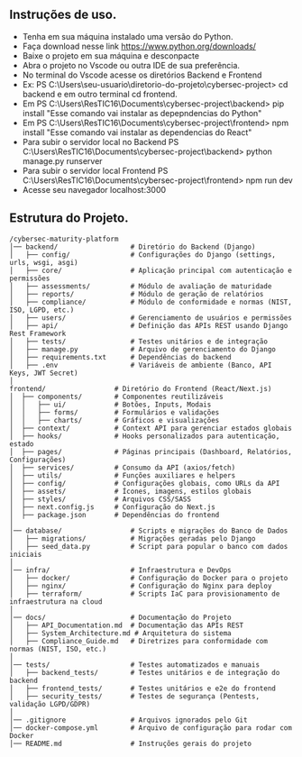 ## Instruções de uso.<br>

- Tenha em sua máquina instalado uma versão do Python.<br>
- Faça download nesse link https://www.python.org/downloads/<br>
- Baixe o projeto em sua máquina e desconpacte<br>
- Abra o projeto no Vscode ou outra IDE de sua preferência.
- No terminal do Vscode acesse os diretórios Backend e Frontend
- Ex: PS C:\Users\seu-usuario\diretorio-do-projeto\cybersec-project> cd backend  e em outro terminal cd frontend.<br>
- Em PS C:\Users\ResTIC16\Documents\cybersec-project\backend> pip install "Esse comando vai instalar as depepndencias do Python"
- Em PS C:\Users\ResTIC16\Documents\cybersec-project\frontend> npm install "Esse comando vai instalar as dependencias do React"
- Para subir o servidor local no Backend PS C:\Users\ResTIC16\Documents\cybersec-project\backend> python manage.py runserver
- Para subir o servidor local Frontend PS C:\Users\ResTIC16\Documents\cybersec-project\frontend> npm run dev
- Acesse seu navegador localhost:3000


## Estrutura do Projeto.
```
/cybersec-maturity-platform
│── backend/                  # Diretório do Backend (Django)
│   ├── config/               # Configurações do Django (settings, urls, wsgi, asgi)
│   ├── core/                 # Aplicação principal com autenticação e permissões
│   ├── assessments/          # Módulo de avaliação de maturidade
│   ├── reports/              # Módulo de geração de relatórios
│   ├── compliance/           # Módulo de conformidade e normas (NIST, ISO, LGPD, etc.)
│   ├── users/                # Gerenciamento de usuários e permissões
│   ├── api/                  # Definição das APIs REST usando Django Rest Framework
│   ├── tests/                # Testes unitários e de integração
│   ├── manage.py             # Arquivo de gerenciamento do Django
│   ├── requirements.txt      # Dependências do backend
│   ├── .env                  # Variáveis de ambiente (Banco, API Keys, JWT Secret)
│
frontend/                 # Diretório do Frontend (React/Next.js)
│  ├── components/        # Componentes reutilizáveis
│  │   ├── ui/            # Botões, Inputs, Modais
│  │   ├── forms/         # Formulários e validações
│  │   ├── charts/        # Gráficos e visualizações
│  ├── context/           # Context API para gerenciar estados globais
│  ├── hooks/             # Hooks personalizados para autenticação, estado
│  ├── pages/             # Páginas principais (Dashboard, Relatórios, Configurações)
│  ├── services/          # Consumo da API (axios/fetch)
│  ├── utils/             # Funções auxiliares e helpers
│  ├── config/            # Configurações globais, como URLs da API
│  ├── assets/            # Ícones, imagens, estilos globais
│  ├── styles/            # Arquivos CSS/SASS
│  ├── next.config.js     # Configuração do Next.js
│  ├── package.json       # Dependências do frontend
│
│── database/                 # Scripts e migrações do Banco de Dados
│   ├── migrations/           # Migrações geradas pelo Django
│   ├── seed_data.py          # Script para popular o banco com dados iniciais
│
│── infra/                    # Infraestrutura e DevOps
│   ├── docker/               # Configuração do Docker para o projeto
│   ├── nginx/                # Configuração do Nginx para deploy
│   ├── terraform/            # Scripts IaC para provisionamento de infraestrutura na cloud
│
│── docs/                     # Documentação do Projeto
│   ├── API_Documentation.md  # Documentação das APIs REST
│   ├── System_Architecture.md # Arquitetura do sistema
│   ├── Compliance_Guide.md   # Diretrizes para conformidade com normas (NIST, ISO, etc.)
│
│── tests/                    # Testes automatizados e manuais
│   ├── backend_tests/        # Testes unitários e de integração do backend
│   ├── frontend_tests/       # Testes unitários e e2e do frontend
│   ├── security_tests/       # Testes de segurança (Pentests, validação LGPD/GDPR)
│
│── .gitignore                # Arquivos ignorados pelo Git
│── docker-compose.yml        # Arquivo de configuração para rodar com Docker
│── README.md                 # Instruções gerais do projeto
```
